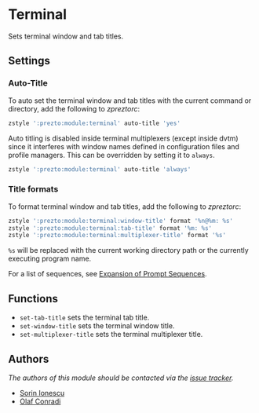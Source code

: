 Terminal
========

Sets terminal window and tab titles.

Settings
--------

### Auto-Title

To auto set the terminal window and tab titles with the current command or
directory, add the following to *zpreztorc*:

```sh
zstyle ':prezto:module:terminal' auto-title 'yes'
```

Auto titling is disabled inside terminal multiplexers (except inside dvtm)
since it interferes with window names defined in configuration files and
profile managers. This can be overridden by setting it to `always`.

```sh
zstyle ':prezto:module:terminal' auto-title 'always'
```

### Title formats

To format terminal window and tab titles, add the following to *zpreztorc*:

```sh
zstyle ':prezto:module:terminal:window-title' format '%n@%m: %s'
zstyle ':prezto:module:terminal:tab-title' format '%m: %s'
zstyle ':prezto:module:terminal:multiplexer-title' format '%s'
```

`%s` will be replaced with the current working directory path or the currently
executing program name.

For a list of sequences, see [Expansion of Prompt Sequences][1].

Functions
---------

- `set-tab-title` sets the terminal tab title.
- `set-window-title` sets the terminal window title.
- `set-multiplexer-title` sets the terminal multiplexer title.

Authors
-------

*The authors of this module should be contacted via the [issue tracker][2].*

  - [Sorin Ionescu](https://github.com/sorin-ionescu)
  - [Olaf Conradi](https://github.com/oohlaf)

[1]: http://zsh.sourceforge.net/Doc/Release/Prompt-Expansion.html#Expansion-of-Prompt-Sequences
[2]: https://github.com/zsh-users/prezto/issues

